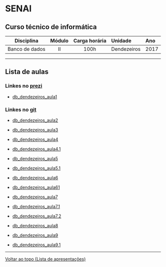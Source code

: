 # SENAI

## Curso técnico de informática

|Disciplina|Módulo|Carga horária|Unidade|Ano|
|----------|:----:|:-----------:|:------|:--|
|Banco de dados|II|100h|Dendezeiros|2017|

---

## Lista de aulas

### Linkes no [prezi]

[prezi]: http://www.prezi.com

* [db_dendezeiros_aula1](https://prezi.com/view/j9YWlNLCmclDY9QW2Evs/)

### Linkes no [git]

[git]: https://github.com/tmenegaz/db_dendezeiros#senai

* [db_dendezeiros_aula2](https://github.com/tmenegaz/db_dendezeiros/blob/master/assunto/introducao.md#conceitos)

* [db_dendezeiros_aula3](https://github.com/tmenegaz/db_dendezeiros/blob/master/assunto/visitaTecnica.md#visita-técnica)

* [db_dendezeiros_aula4](https://github.com/tmenegaz/db_dendezeiros/blob/master/assunto/ansRequisitos.md#análise-de-requisitos)

* [db_dendezeiros_aula4.1](https://github.com/tmenegaz/db_dendezeiros/blob/master/assunto/casos.md#loja-de-cds)

* [db_dendezeiros_aula5](https://github.com/tmenegaz/db_dendezeiros/blob/master/assunto/casos.md#vendedor-de-capelinha)

* [db_dendezeiros_aula5.1](https://github.com/tmenegaz/db_dendezeiros/blob/master/assunto/convencaoParaDiagrama.md#convenção-para-a-utilização-do-diagrama)

* [db_dendezeiros_aula6](https://github.com/tmenegaz/db_dendezeiros/blob/master/avaliacao.md#A-1%C2%AA-avalia%C3%A7%C3%A3o)

* [db_dendezeiros_aula61](https://github.com/tmenegaz/db_dendezeiros/blob/master/assunto/av1.md#gabarito)

* [db_dendezeiros_aula7](https://github.com/tmenegaz/db_dendezeiros/blob/master/assunto/casos.md#aluguel-de-filmes)

* [db_dendezeiros_aula7.1](https://github.com/tmenegaz/db_dendezeiros/blob/master/assunto/casos.md#imóvel)

* [db_dendezeiros_aula7.2](https://github.com/tmenegaz/db_dendezeiros/blob/master/assunto/casos.md#treinamento-sa)

* [db_dendezeiros_aula8](https://github.com/tmenegaz/db_dendezeiros/blob/master/assunto/formas_normais.md#normalização)

* [db_dendezeiros_aula9](https://github.com/tmenegaz/db_dendezeiros/blob/master/assunto/atividade.md#atividade)

* [db_dendezeiros_aula9.1](https://github.com/tmenegaz/db_dendezeiros/blob/master/avaliacao.md#devolução-das-provas-corrigidas)

---

[Voltar ao topo (Lista de apresentações)](#lista-de-aulas)